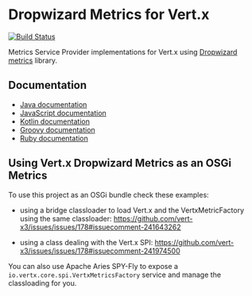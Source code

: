 # Dropwizard Metrics for Vert.x

[![Build Status](https://travis-ci.org/vert-x3/vertx-dropwizard-metrics.svg?branch=master)](https://travis-ci.org/vert-x3/vertx-dropwizard-metrics)

Metrics Service Provider implementations for Vert.x using [Dropwizard metrics](https://github.com/dropwizard/metrics) library.

## Documentation

* [Java documentation](http://vertx.io/docs/vertx-dropwizard-metrics/java/)
* [JavaScript documentation](http://vertx.io/docs/vertx-dropwizard-metrics/js/)
* [Kotlin documentation](http://vertx.io/docs/vertx-dropwizard-metrics/kotlin/)
* [Groovy documentation](http://vertx.io/docs/vertx-dropwizard-metrics/groovy/)
* [Ruby documentation](http://vertx.io/docs/vertx-dropwizard-metrics/ruby/)

## Using Vert.x Dropwizard Metrics as an OSGi Metrics

To use this project as an OSGi bundle check these examples:

* using a bridge classloader to load Vert.x and the VertxMetricFactory using the same classloader:
 https://github.com/vert-x3/issues/issues/178#issuecomment-241643262

* using a class dealing with the Vert.x SPI:
 https://github.com/vert-x3/issues/issues/178#issuecomment-241974500


You can also use Apache Aries SPY-Fly to expose a `io.vertx.core.spi.VertxMetricsFactory` service and manage the classloading for you.



